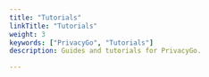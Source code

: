 ```yaml
---
title: "Tutorials"
linkTitle: "Tutorials"
weight: 3
keywords: ["PrivacyGo", "Tutorials"]
description: Guides and tutorials for PrivacyGo.

---
```

